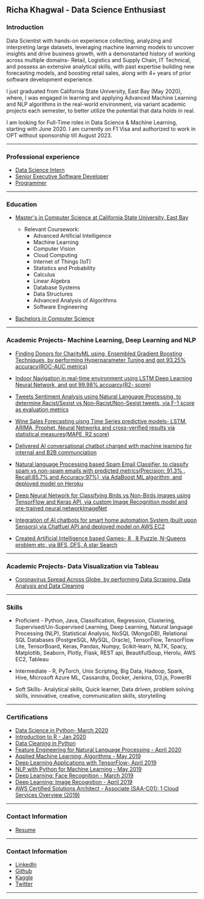 ## Richa Khagwal - Data Science Enthusiast

### Introduction

Data Scientist with hands-on experience collecting, analyzing and interpreting large datasets, leveraging machine learning models to uncover insights and drive business growth, with a demonstarted history of working across multiple domains- Retail, Logistics and Supply Chain, IT Technical, and possess an extensive analytical skills, with past expertise building new forecasting models, and boosting retail sales, along with 4+ years of prior software development experience. 

I just graduated from California State University, East Bay (May 2020), where, I was engaged in learning and applying Advanced Machine Learning and NLP algorithms in the real-world environment, via variant academic projects each semester, to better utilize the potential that data holds in real.

I am looking for Full-Time roles in Data Science & Machine Learning, starting with June 2020. I am currently on F1 Visa and authorized to work in OPT without sponsorship till August 2023.

---

### Professional experience

- [Data Science Intern](https://www.thewinegroup.com/)
- [Senior Executive Software Developer](https://www.bata.in/)
- [Programmer](https://nrlm.gov.in/)

---

### Education

- [Master's in Computer Science at California State University, East Bay](https://catalog.csueastbay.edu/preview_program.php?catoid=19&poid=7757)
  - Relevant Coursework:
    * Advanced Artificial Intelligence
    * Machine Learning
    * Computer Vision
    * Cloud Computing
    * Internet of Things (IoT)
    * Statistics and Probability
    * Calculus
    * Linear Algebra
    * Database Systems
    * Data Structures
    * Advanced Analysis of Algorithms
    * Software Engineering
    
- [Bachelors in Computer Science](http://www.rtu.ac.in/RTU/)

---


### Academic Projects- Machine Learning, Deep Learning and NLP

  - [Finding Donors for CharityML using, Ensembled Gradient Boosting Techniques, by performing Hyperparameter Tuning and got 93.25% accuracy(ROC-AUC metrics)](https://github.com/rickhagwal/Finding-Donors-for-CharityML)
    
  - [Indoor Navigation in real-time environment using LSTM Deep Learning Neural Network, and got 99.98% accuarcy(R2- score)](https://github.com/rickhagwal/Indoor-Navigation)
    
  - [Tweets Sentiment Analysis using Natural Language Processing, to determine Racist/Sexist vs Non-Racist/Non-Sexist tweets, via F-1 score as evaluation metrics ](https://github.com/rickhagwal/Tweets-Semantic-Analysis)
    
  - [Wine Sales Forecasting uisng Time Series predictive models- LSTM, ARIMA, Prophet, Neural Networks and cross-verified results via statistical measures(MAPE, R2 score)](https://github.com/rickhagwal/Wine-Forecasting-and-Chatbot)
    
  - [Delivered AI conversational chatbot,charged with machine learning for internal and B2B communciation](https://github.com/rickhagwal/Wine-Forecasting-and-Chatbot)
    
  - [Natural language Processing based Spam Email Classifier, to classify spam vs non-spam emails with predicted metrics(Precision: 91.3% , Recall:85.7%  and Accuracy:97%), via AdaBoost ML algorithm, and deployed model on Heroku ](https://github.com/rickhagwal/NLP-Spam-Email-Classifier)

  - [Deep Neural Network for Classifying Birds vs Non-Birds images using TensorFlow and Keras API, via custom Image Recognition model and pre-trained neural networkImageNet](https://github.com/rickhagwal/Image-Recognition-using-Deep-Learning/tree/Image-Recognition)
    
  - [Integration of AI chatbots for smart home automation System (built upon Sensors) via Chatfuel API and deployed model on AWS EC2](https://github.com/rickhagwal/IOT-Academic-Project)
    
  - [Created Artificial Intelligence based Games- 8 , 8 Puzzle, N-Queens problem etc, via BFS, DFS, A star Search](https://github.com/rickhagwal/Artificial-Intelligence)
    
 
---

### Academic Projects- Data Visualization via Tableau

- [Coronavirus Spread Across Globe, by performing Data Scraping, Data Analysis and Data Cleaning](https://public.tableau.com/profile/richa7025#!/vizhome/Coronavirus_static/CoronavirusTimingacrossweb/)

---

### Skills

 - Proficient -  Python, Java, Classification, Regression, Clustering, Supervised/Un-Supervised Learning, Deep Learning, Natural language Processing (NLP), Statistical Analysis,  NoSQL (MongoDB), Relational SQL Databases (PostgreSQL, MySQL, Oracle), TensorFlow, TensorFlow Lite, TensorBoard, Keras, Pandas, Numpy, Scikit-learn, NLTK, Spacy, Matplotlib, Seaborn, Plotly, Flask, REST api, BeautifulSoup, Herolu, AWS EC2, Tableau

 - Intermediate - R, PyTorch, Unix Scripting, Big Data, Hadoop, Spark, Hive, Microsoft Azure ML, Cassandra, Docker, Jenkins, D3.js, PowerBI
 
 - Soft Skills- Analytical skills, Quick learner, Data driven, problem solving skills, innovative, creative, communication skills,  storytelling

---


### Certifications

- [Data Science in Python- March 2020](https://www.coursera.org/account/accomplishments/verify/KKRG5Z4R9U74)
- [Introduction to R - Jan 2020](https://github.com/rickhagwal/rickhagwal.github.io/blob/master/pdf/Introduction_to_R.pdf)
- [Data Cleaning in Python](https://github.com/rickhagwal/rickhagwal.github.io/blob/master/pdf/Pandas_Foundations.pdf)
- [Feature Engineering for Natural Language Processing - April 2020](https://github.com/rickhagwal/rickhagwal.github.io/blob/master/pdf/Feature_engineering_for_NLP_Python.pdf)
- [Applied Machine Learning: Algorithms - May 2019](https://github.com/rickhagwal/rickhagwal.github.io/blob/master/pdf/CertificateOfCompletion_Applied_Machine_Learning_Algorithms.pdf)
- [Deep Learning Applications with TensorFlow- April 2019](https://github.com/rickhagwal/rickhagwal.github.io/blob/master/pdf/CertificateOfCompletion_Building_and_Deploying_Deep%20Learning_Applications_with_TensorFlow.pdf)
- [NLP with Python for Machine Learning - May 2019](https://github.com/rickhagwal/rickhagwal.github.io/blob/master/pdf/CertificateOfCompletion_NLP_with_Python_for_Machine_Learning_Essential_Training.pdf)
- [Deep Learning: Face Recognition - March 2019](https://github.com/rickhagwal/rickhagwal.github.io/blob/master/pdf/CertificateOfCompletion_Deep_Learning_Face_Recognition.pdf)
- [Deep Learning: Image Recognition - April 2019](https://github.com/rickhagwal/rickhagwal.github.io/blob/master/pdf/CertificateOfCompletion_Deep_Learning_Image_Recognition.pdf)
- [AWS Certified Solutions Architect - Associate (SAA-C01): 1 Cloud Services Overview (2019)](https://github.com/rickhagwal/rickhagwal.github.io/blob/master/pdf/CertificateOfCompletion_AWS%20Certified%20Solutions%20Architect.pdf)

---

### Contact Information

- [Resume](https://github.com/rickhagwal/rickhagwal.github.io/blob/master/pdf/Resume.pdf)

---

### Contact Information

- [LinkedIn](https://www.linkedin.com/in/richa-khagwal-903474172/)
- [Github](https://github.com/rickhagwal)
- [Kaggle](https://www.kaggle.com/rickhagwal5)
- [Twitter](https://twitter.com/Richa61042835)


---
